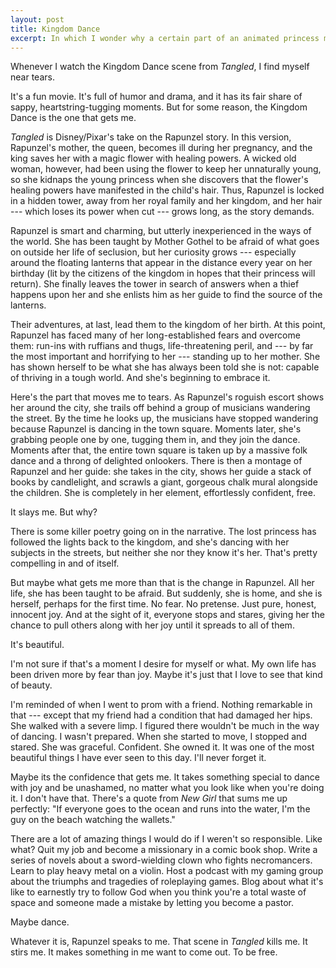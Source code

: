 ```yaml
---
layout: post
title: Kingdom Dance
excerpt: In which I wonder why a certain part of an animated princess movie makes me cry every time.
---
```


Whenever I watch the Kingdom Dance scene from *Tangled*, I find myself near tears.

It's a fun movie. It's full of humor and drama, and it has its fair share of sappy, heartstring-tugging moments. But for some reason, the Kingdom Dance is the one that gets me.

*Tangled* is Disney/Pixar's take on the Rapunzel story. In this version, Rapunzel's mother, the queen, becomes ill during her pregnancy, and the king saves her with a magic flower with healing powers. A wicked old woman, however, had been using the flower to keep her unnaturally young, so she kidnaps the young princess when she discovers that the flower's healing powers have manifested in the child's hair. Thus, Rapunzel is locked in a hidden tower, away from her royal family and her kingdom, and her hair --- which loses its power when cut --- grows long, as the story demands.

Rapunzel is smart and charming, but utterly inexperienced in the ways of the world. She has been taught by Mother Gothel to be afraid of what goes on outside her life of seclusion, but her curiosity grows --- especially around the floating lanterns that appear in the distance every year on her birthday (lit by the citizens of the kingdom in hopes that their princess will return). She finally leaves the tower in search of answers when a thief happens upon her and she enlists him as her guide to find the source of the lanterns.

Their adventures, at last, lead them to the kingdom of her birth. At this point, Rapunzel has faced many of her long-established fears and overcome them: run-ins with ruffians and thugs, life-threatening peril, and --- by far the most important and horrifying to her --- standing up to her mother. She has shown herself to be what she has always been told she is not: capable of thriving in a tough world. And she's beginning to embrace it.

Here's the part that moves me to tears. As Rapunzel's roguish escort shows her around the city, she trails off behind a group of musicians wandering the street. By the time he looks up, the musicians have stopped wandering because Rapunzel is dancing in the town square. Moments later, she's grabbing people one by one, tugging them in, and they join the dance. Moments after that, the entire town square is taken up by a massive folk dance and a throng of delighted onlookers. There is then a montage of Rapunzel and her guide: she takes in the city, shows her guide a stack of books by candlelight, and scrawls a giant, gorgeous chalk mural alongside the children. She is completely in her element, effortlessly confident, free.

It slays me. But why?

There is some killer poetry going on in the narrative. The lost princess has followed the lights back to the kingdom, and she's dancing with her subjects in the streets, but neither she nor they know it's her. That's pretty compelling in and of itself.

But maybe what gets me more than that is the change in Rapunzel. All her life, she has been taught to be afraid. But suddenly, she is home, and she is herself, perhaps for the first time. No fear. No pretense. Just pure, honest, innocent joy. And at the sight of it, everyone stops and stares, giving her the chance to pull others along with her joy until it spreads to all of them.

It's beautiful.

I'm not sure if that's a moment I desire for myself or what. My own life has been driven more by fear than joy. Maybe it's just that I love to see that kind of beauty.

I'm reminded of when I went to prom with a friend. Nothing remarkable in that --- except that my friend had a condition that had damaged her hips. She walked with a severe limp. I figured there wouldn't be much in the way of dancing. I wasn't prepared. When she started to move, I stopped and stared. She was graceful. Confident. She owned it. It was one of the most beautiful things I have ever seen to this day. I'll never forget it.

Maybe its the confidence that gets me. It takes something special to dance with joy and be unashamed, no matter what you look like when you're doing it. I don't have that. There's a quote from *New Girl* that sums me up perfectly: "If everyone goes to the ocean and runs into the water, I'm the guy on the beach watching the wallets."

There are a lot of amazing things I would do if I weren't so responsible. Like what? Quit my job and become a missionary in a comic book shop. Write a series of novels about a sword-wielding clown who fights necromancers. Learn to play heavy metal on a violin. Host a podcast with my gaming group about the triumphs and tragedies of roleplaying games. Blog about what it's like to earnestly try to follow God when you think you're a total waste of space and someone made a mistake by letting you become a pastor.

Maybe dance.

Whatever it is, Rapunzel speaks to me. That scene in *Tangled* kills me. It stirs me. It makes something in me want to come out. To be free.
